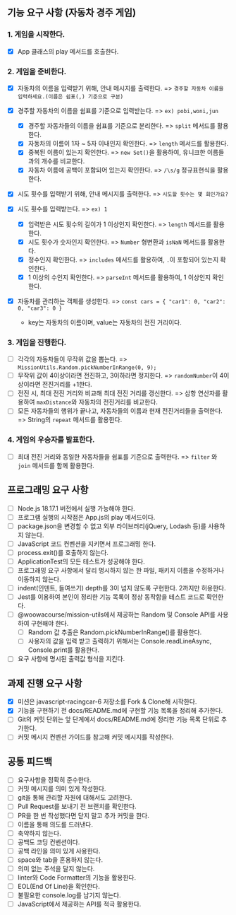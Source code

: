 ## 기능 요구 사항 (자동차 경주 게임)

### 1. **게임을 시작한다.**

- [x] App 클래스의 play 메서드를 호출한다.

### 2. **게임을 준비한다.**

- [x] 자동차의 이름을 입력받기 위해, 안내 메시지를 출력한다. => `경주할 자동차 이름을 입력하세요.(이름은 쉼표(,) 기준으로 구분)`
- [x] 경주할 자동차의 이름을 쉼표를 기준으로 입력받는다. => `ex) pobi,woni,jun`

  - [x] 경주할 자동차들의 이름을 쉼표를 기준으로 분리한다. => `split` 메서드를 활용한다.
  - [x] 자동차의 이름이 1자 ~ 5자 이내인지 확인한다. => `length` 메서드를 활용한다.
  - [x] 중복된 이름이 있는지 확인한다. => `new Set()`을 활용하여, 유니크한 이름들과의 개수를 비교한다.
  - [x] 자동차 이름에 공백이 포함되어 있는지 확인한다. => `/\s/g` 정규표현식을 활용한다.

- [x] 시도 횟수를 입력받기 위해, 안내 메시지를 출력한다. => `시도할 횟수는 몇 회인가요?`
- [x] 시도 횟수를 입력받는다. => `ex) 1`

  - [x] 입력받은 시도 횟수의 길이가 1 이상인지 확인한다. => `length` 메서드를 활용한다.
  - [x] 시도 횟수가 숫자인지 확인한다. => `Number` 형변환과 `isNaN` 메서드를 활용한다.
  - [x] 정수인지 확인한다. => `includes` 메서드를 활용하여, `.`이 포함되어 있는지 확인한다.
  - [x] 1 이상의 수인지 확인한다. => `parseInt` 메서드를 활용하여, 1 이상인지 확인한다.

- [x] 자동차를 관리하는 객체를 생성한다. => `const cars = { "car1": 0, "car2": 0, "car3": 0 }`
  - key는 자동차의 이름이며, value는 자동차의 전진 거리이다.

### 3. **게임을 진행한다.**

- [ ] 각각의 자동차들이 무작위 값을 뽑는다. => `MissionUtils.Random.pickNumberInRange(0, 9);`
- [ ] 무작위 값이 4이상이라면 전진하고, 3이하라면 정지한다. => `randomNumber`이 4이상이라면 전진거리를 +1한다.
- [ ] 전진 시, 최대 전진 거리와 비교해 최대 전진 거리를 갱신한다. => 삼항 연산자를 활용하여 `maxDistance`와 자동차의 전진거리를 비교한다.
- [ ] 모든 자동차들의 행위가 끝나고, 자동차들의 이름과 현재 전진거리들을 출력한다. => String의 `repeat` 메서드를 활용한다.

### 4. **게임의 우승자를 발표한다.**

- [ ] 최대 전진 거리와 동일한 자동차들을 쉼표를 기준으로 출력한다. => `filter` 와 `join` 메서드를 함께 활용한다.

## 프로그래밍 요구 사항

- [ ] Node.js 18.17.1 버전에서 실행 가능해야 한다.
- [ ] 프로그램 실행의 시작점은 App.js의 play 메서드이다.
- [ ] package.json을 변경할 수 없고 외부 라이브러리(jQuery, Lodash 등)를 사용하지 않는다.
- [ ] JavaScript 코드 컨벤션을 지키면서 프로그래밍 한다.
- [ ] process.exit()를 호출하지 않는다.
- [ ] ApplicationTest의 모든 테스트가 성공해야 한다.
- [ ] 프로그래밍 요구 사항에서 달리 명시하지 않는 한 파일, 패키지 이름을 수정하거나 이동하지 않는다.
- [ ] indent(인덴트, 들여쓰기) depth를 3이 넘지 않도록 구현한다. 2까지만 허용한다.
- [ ] Jest를 이용하여 본인이 정리한 기능 목록이 정상 동작함을 테스트 코드로 확인한다.
- [ ] @woowacourse/mission-utils에서 제공하는 Random 및 Console API를 사용하여 구현해야 한다.
  - [ ] Random 값 추출은 Random.pickNumberInRange()를 활용한다.
  - [ ] 사용자의 값을 입력 받고 출력하기 위해서는 Console.readLineAsync, Console.print를 활용한다.
- [ ] 요구 사항에 명시된 출력값 형식을 지킨다.

## 과제 진행 요구 사항

- [x] 미션은 javascript-racingcar-6 저장소를 Fork & Clone해 시작한다.
- [x] 기능을 구현하기 전 docs/README.md에 구현할 기능 목록을 정리해 추가한다.
- [ ] Git의 커밋 단위는 앞 단계에서 docs/README.md에 정리한 기능 목록 단위로 추가한다.
- [ ] 커밋 메시지 컨벤션 가이드를 참고해 커밋 메시지를 작성한다.

## 공통 피드백

- [ ] 요구사항을 정확히 준수한다.
- [ ] 커밋 메시지를 의미 있게 작성한다.
- [ ] git을 통해 관리할 자원에 대해서도 고려한다.
- [ ] Pull Request를 보내기 전 브랜치를 확인한다.
- [ ] PR을 한 번 작성했다면 닫지 말고 추가 커밋을 한다.
- [ ] 이름을 통해 의도를 드러낸다.
- [ ] 축약하지 않는다.
- [ ] 공백도 코딩 컨벤션이다.
- [ ] 공백 라인을 의미 있게 사용한다.
- [ ] space와 tab을 혼용하지 않는다.
- [ ] 의미 없는 주석을 달지 않는다.
- [ ] linter와 Code Formatter의 기능을 활용한다.
- [ ] EOL(End Of Line)을 확인한다.
- [ ] 불필요한 console.log를 남기지 않는다.
- [ ] JavaScript에서 제공하는 API를 적극 활용한다.
